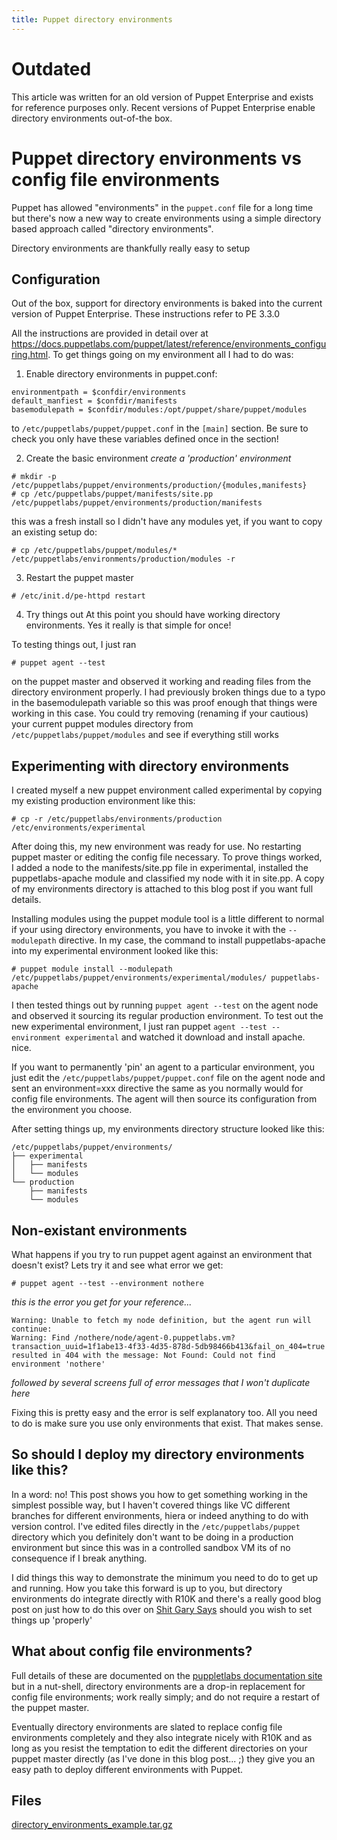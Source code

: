 ```yaml
---
title: Puppet directory environments
---
```

# Outdated
This article was written for an old version of Puppet Enterprise and exists for reference purposes only.  Recent versions of Puppet Enterprise enable directory environments out-of-the box.

# Puppet directory environments vs config file environments
Puppet has allowed "environments" in the `puppet.conf` file for a long time but there's now a new way to create environments using a simple directory based approach called "directory environments".

Directory environments are thankfully really easy to setup

## Configuration
Out of the box, support for directory environments is baked into the current version of Puppet Enterprise. These instructions refer to PE 3.3.0

All the instructions are provided in detail over at https://docs.puppetlabs.com/puppet/latest/reference/environments_configuring.html. To get things going on my environment all I had to do was:

1. Enable directory environments in puppet.conf:
```
environmentpath = $confdir/environments
default_manfiest = $confdir/manifests
basemodulepath = $confdir/modules:/opt/puppet/share/puppet/modules
```
to `/etc/puppetlabs/puppet/puppet.conf` in the `[main]` section. Be sure to check you only have these variables defined once in the section!

2. Create the basic environment
*create a 'production' environment*
```
# mkdir -p /etc/puppetlabs/puppet/environments/production/{modules,manifests}
# cp /etc/puppetlabs/puppet/manifests/site.pp /etc/puppetlabs/puppet/environments/production/manifests
```
this was a fresh install so I didn't have any modules yet, if you want to copy an existing setup do:
```
# cp /etc/puppetlabs/puppet/modules/* /etc/puppetlabs/environments/production/modules -r
```
3. Restart the puppet master
```
# /etc/init.d/pe-httpd restart
```
4. Try things out
At this point you should have working directory environments. Yes it really is that simple for once!

To testing things out, I just ran
```
# puppet agent --test
```
on the puppet master and observed it working and reading files from the directory environment properly. I had previously broken things due to a typo in the basemodulepath variable so this was proof enough that things were working in this case. You could try removing (renaming if your cautious) your current puppet modules directory from `/etc/puppetlabs/puppet/modules` and see if everything still works

## Experimenting with directory environments

I created myself a new puppet environment called experimental by copying my existing production environment like this:

```
# cp -r /etc/puppetlabs/environments/production /etc/environments/experimental
```

After doing this, my new environment was ready for use. No restarting puppet master or editing the config file necessary. To prove things worked, I added a node to the manifests/site.pp file in experimental, installed the puppetlabs-apache module and classified my node with it in site.pp. A copy of my environments directory is attached to this blog post if you want full details.

Installing modules using the puppet module tool is a little different to normal if your using directory environments, you have to invoke it with the `--modulepath` directive. In my case, the command to install puppetlabs-apache into my experimental environment looked like this:

```
# puppet module install --modulepath /etc/puppetlabs/puppet/environments/experimental/modules/ puppetlabs-apache
```
I then tested things out by running `puppet agent --test` on the agent node and observed it sourcing its regular production environment. To test out the new experimental environment, I just ran puppet `agent --test --environment experimental` and watched it download and install apache. nice.

If you want to permanently 'pin' an agent to a particular environment, you just edit the `/etc/puppetlabs/puppet/puppet.conf` file on the agent node and sent an environment=xxx directive the same as you normally would for config file environments. The agent will then source its configuration from the environment you choose.

After setting things up, my environments directory structure looked like this:
```
/etc/puppetlabs/puppet/environments/
├── experimental
│   ├── manifests
│   └── modules
└── production
    ├── manifests
    └── modules
```

## Non-existant environments

What happens if you try to run puppet agent against an environment that doesn't exist? Lets try it and see what error we get:
```
# puppet agent --test --environment nothere
```
*this is the error you get for your reference...*
```
Warning: Unable to fetch my node definition, but the agent run will continue:
Warning: Find /nothere/node/agent-0.puppetlabs.vm?transaction_uuid=1f1abe13-4f33-4d35-878d-5db98466b413&fail_on_404=true resulted in 404 with the message: Not Found: Could not find environment 'nothere'
```
_followed by several screens full of error messages that I won't duplicate here_

Fixing this is pretty easy and the error is self explanatory too. All you need to do is make sure you use only environments that exist. That makes sense.

## So should I deploy my directory environments like this?
In a word: no! This post shows you how to get something working in the simplest possible way, but I haven't covered things like VC different branches for different environments, hiera or indeed anything to do with version control. I've edited files directly in the `/etc/puppetlabs/puppet` directory which you definitely don't want to be doing in a production environment but since this was in a controlled sandbox VM its of no consequence if I break anything.

I did things this way to demonstrate the minimum you need to do to get up and running. How you take this forward is up to you, but directory environments do integrate directly with R10K and there's a really good blog post on just how to do this over on [Shit Gary Says](http://garylarizza.com/blog/2014/08/31/r10k-plus-directory-environments/) should you wish to set things up 'properly'

## What about config file environments?
Full details of these are documented on the [puppletlabs documentation site](https://docs.puppetlabs.com/puppet/latest/reference/environments.html#directory-environments-vs-config-file-environments) but in a nut-shell, directory environments are a drop-in replacement for config file environments; work really simply; and do not require a restart of the puppet master.

Eventually directory environments are slated to replace config file environments completely and they also integrate nicely with R10K and as long as you resist the temptation to edit the different directories on your puppet master directly (as I've done in this blog post... ;) they give you an easy path to deploy different environments with Puppet.

## Files
[directory_environments_example.tar.gz](directory_environments_example.tar.gz)
